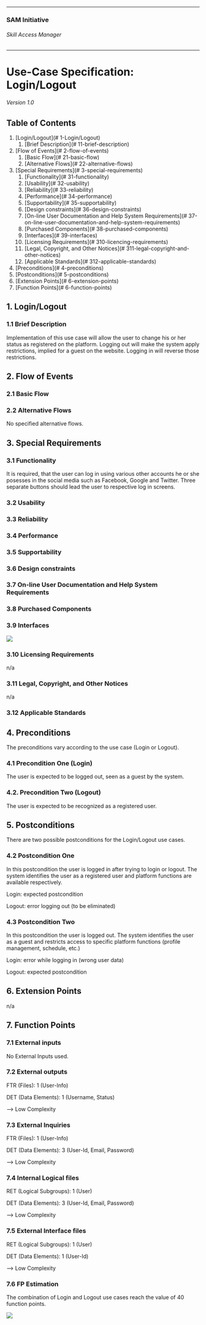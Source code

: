 * * *

### SAM Initiative

###### Skill Access Manager

* * *

# Use-Case Specification: Login/Logout

###### Version 1.0

## Table of Contents

1.  [Login/Logout](# 1-Login/Logout)
    1.  [Brief Description](# 11-brief-description)
2.  [Flow of Events](# 2-flow-of-events)
    1.  [Basic Flow](# 21-basic-flow)
    2.  [Alternative Flows](# 22-alternative-flows)
3.  [Special Requirements](# 3-special-requirements)
    1.  [Functionality](# 31-functionality)
    2.  [Usability](# 32-usability)
    3.  [Reliability](# 33-reliability)
    4.  [Performance](# 34-performance)
    5.  [Supportability](# 35-supportability)
    6.  [Design constraints](# 36-design-constraints)
    7.  [On-line User Documentation and Help System Requirements](# 37-on-line-user-documentation-and-help-system-requirements)
    8.  [Purchased Components](# 38-purchased-components)
    9.  [Interfaces](# 39-interfaces)
    10.  [Licensing Requirements](# 310-licencing-requirements)
    11.  [Legal, Copyright, and Other Notices](# 311-legal-copyright-and-other-notices)
    12.  [Applicable Standards](# 312-applicable-standards)
4.  [Preconditions](# 4-preconditions)
5.  [Postconditions](# 5-postconditions)
6.  [Extension Points](# 6-extension-points)
7.  [Function Points](# 6-function-points)

## 1\. Login/Logout

### 1.1 Brief Description

Implementation of this use case will allow the user to change his or her status as registered on the platform. Logging out will make the system apply restrictions, implied for a guest on the website. Logging in will reverse those restrictions.

## 2\. Flow of Events

### 2.1 Basic Flow

### 2.2 Alternative Flows

No specified alternative flows.

## 3\. Special Requirements

### 3.1 Functionality

It is required, that the user can log in using various other accounts he or she posesses in the social media such as Facebook, Google and Twitter. Three separate buttons should lead the user to respective log in screens.

### 3.2 Usability

### 3.3 Reliability

### 3.4 Performance

### 3.5 Supportability

### 3.6 Design constraints

### 3.7 On-line User Documentation and Help System Requirements

### 3.8 Purchased Components

### 3.9 Interfaces

![](wf_login-logout.png)

### 3.10 Licensing Requirements

n/a

### 3.11 Legal, Copyright, and Other Notices

n/a

### 3.12 Applicable Standards

## 4\. Preconditions

The preconditions vary according to the use case (Login or Logout).

### 4.1 Precondition One (Login)

The user is expected to be logged out, seen as a guest by the system.

### 4.2\. Precondition Two (Logout)

The user is expected to be recognized as a registered user.

## 5\. Postconditions

There are two possible postconditions for the Login/Logout use cases.

### 4.2 Postcondition One

In this postcondition the user is logged in after trying to login or logout. The system identifies the user as a registered user and platform functions are available respectively.

Login: expected postcondition

Logout: error logging out (to be eliminated)

### 4.3 Postcondition Two

In this postcondition the user is logged out. The system identifies the user as a guest and restricts access to specific platform functions (profile management, schedule, etc.)

Login: error while logging in (wrong user data)

Logout: expected postcondition

## 6\. Extension Points

n/a

## 7\. Function Points

### 7.1 External inputs

No External Inputs used.

### 7.2 External outputs

FTR (Files): 1 (User-Info)

DET (Data Elements): 1 (Username, Status)

--> Low Complexity

### 7.3 External Inquiries

FTR (Files): 1 (User-Info)

DET (Data Elements): 3 (User-Id, Email, Password)

--> Low Complexity

### 7.4 Internal Logical files

RET (Logical Subgroups): 1 (User)

DET (Data Elements): 3 (User-Id, Email, Password)

--> Low Complexity

### 7.5 External Interface files

RET (Logical Subgroups): 1 (User)

DET (Data Elements): 1 (User-Id)

--> Low Complexity

### 7.6 FP Estimation

The combination of Login and Logout use cases reach the value of 40 function points.

![](fp_domain-characteristic_uc-2.png)
